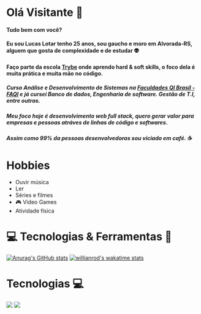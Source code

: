 # Olá Visitante 👋 

#### Tudo bem com você?

#### Eu sou Lucas Lotar tenho 25 anos, sou gaucho e moro em Alvorada-RS, alguem que gosta de complexidade e de estudar :alien:
#### Faço parte da escola [Trybe](https://www.betrybe.com/) onde aprendo hard & soft skills, o foco dela é muita prática e muita mão no código.

##### Curso Análise e Desenvolvimento de Sistemas na [Faculdades QI Brasil - FAQI](https://qi.edu.br/) e já cursei Banco de dados, Engenharia de software. Gestão de T.I, entre outras.

##### Meu foco hoje é desenvolvimento web full stack, quero gerar valor para empresas e pessoas atráves de linhas de código e softwares.

##### Assim como 99% da pessoas desenvolvedoras sou viciado em café. :coffee:

# Hobbies
* Ouvir música
* Ler
* Séries e filmes
* :video_game: Video Games
* Atividade física

# :computer: Tecnologias & Ferramentas :wrench:

[![Anurag's GitHub stats](https://github-readme-stats.vercel.app/api?username=Lotar-lucas&count_private=true&show_icons=true&theme=chartreuse-dark)](https://github.com/anuraghazra/github-readme-stats)
[![willianrod's wakatime stats](https://github-readme-stats.vercel.app/api/wakatime?username=Lotar-lucas)](https://github.com/Lotar-lucas/github-readme-stats)


# Tecnologias :computer:
<img src="https://img.shields.io/badge/JavaScript-F7DF1E?style=for-the-badge&logo=javascript&logoColor=black" />
<img src="https://img.shields.io/badge/JavaScript-F7DF1E?style=for-the-badge&logo=javascript&logoColor=black" />




